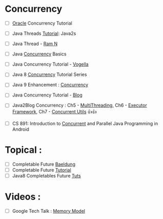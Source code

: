 # Concurrency
- [ ] [Oracle](https://docs.oracle.com/javase/tutorial/essential/concurrency/) Concurrency Tutorial
- [ ] Java Threads [Tutorial](http://www.java2s.com/Tutorials/Java/Java_Thread/index.htm): Java2s

- [ ] Java Thread - [Ram N](https://ramj2ee.blogspot.in/2015/05/java-tutorial.html)

- [ ] Java [Concurrency](https://www.ibm.com/developerworks/library/j-jvmc2/index.html) Basics
- [ ] Java Concurrency Tutorial - [Vogella](http://www.vogella.com/tutorials/JavaConcurrency/article.html)
- [ ] Java 8 [Concurrency](http://winterbe.com/posts/2015/04/07/java8-concurrency-tutorial-thread-executor-examples/) Tutorial Series
- [ ] Java 9 Enhancement : [Concurrency](https://www.javaworld.com/article/3198904/learn-java/java-9s-other-new-enhancements-part-6-concurrency.html)
- [ ] Java Concurrency Tutorial - [Blog](http://java-latte.blogspot.in/p/concurrency.html)
- [ ] Java2Blog Concurrency :  Ch5 - [MultiThreading](https://java2blog.com/java-thread-example/), 
Ch6 - [Executor Framework](https://java2blog.com/java-threadpoolexecutor-example/), 
Ch7 - [Concurrent Utils](https://java2blog.com/concurrenthashmap-in-java/) :+1::+1:

- [ ] CS 891: Introduction to [Concurrent](http://www.dre.vanderbilt.edu/~schmidt/cs891f/) and Parallel Java Programming in Android


# Topical :
- [ ] Completable Future [Baeldung](http://www.baeldung.com/java-completablefuture)
- [ ] Completable Future [Tutorial](https://www.callicoder.com/java-8-completablefuture-tutorial/)
- [ ] Java8 Completables Future [Tuts](http://codingjunkie.net/completable-futures-part1/)

# Videos :
- [ ] Google Tech Talk : [Memory Model](https://www.youtube.com/watch?v=WTVooKLLVT8)
